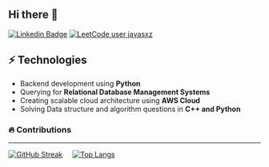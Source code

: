 ## Hi there 👋
[![Linkedin Badge](https://img.shields.io/badge/-Javas%20Km-blue?style=flat-square&logo=Linkedin&logoColor=white&link=https://www.linkedin.com/in/javasxz)](www.linkedin.com/in/javasxz)
[![LeetCode user javasxz](https://img.shields.io/badge/dynamic/json?style=flat-square&labelColor=black&color=%23ffa116&label=Solved&query=solvedOverTotal&url=https%3A%2F%2Fleetcode-badge.vercel.app%2Fapi%2Fusers%2Fjavasxz&logo=leetcode&logoColor=yellow)](https://leetcode.com/javasxz/)


## ⚡ Technologies
- Backend development using **Python**
- Querying for **Relational Database Management Systems**
- Creating scalable cloud architecture using **AWS Cloud**
- Solving Data structure and algorithm questions in **C++ and Python**


### 🔥 Contributions
---

[![GitHub Streak](http://github-readme-streak-stats.herokuapp.com?user=javasxz&theme=dark&border_radius=3.5&date_format=M%20j%5B%2C%20Y%5D&mode=weekly&card_width=350&hide_longest_streak=true)](https://git.io/streak-stats) &nbsp; &nbsp; [![Top Langs](https://github-readme-stats.vercel.app/api/top-langs/?username=javasxz&theme=dark&border_radius=3.5&card_width=430&langs_count=3)](https://github.com/anuraghazra/github-readme-stats)

